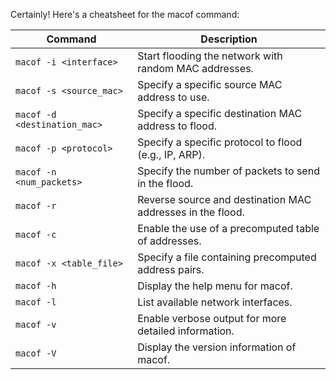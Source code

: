 Certainly! Here's a cheatsheet for the macof command:

| Command                            | Description                                                  |
|------------------------------------|--------------------------------------------------------------|
| `macof -i <interface>`              | Start flooding the network with random MAC addresses.         |
| `macof -s <source_mac>`             | Specify a specific source MAC address to use.                |
| `macof -d <destination_mac>`        | Specify a specific destination MAC address to flood.         |
| `macof -p <protocol>`               | Specify a specific protocol to flood (e.g., IP, ARP).        |
| `macof -n <num_packets>`            | Specify the number of packets to send in the flood.          |
| `macof -r`                         | Reverse source and destination MAC addresses in the flood.   |
| `macof -c`                         | Enable the use of a precomputed table of addresses.          |
| `macof -x <table_file>`             | Specify a file containing precomputed address pairs.         |
| `macof -h`                         | Display the help menu for macof.                             |
| `macof -l`                         | List available network interfaces.                           |
| `macof -v`                         | Enable verbose output for more detailed information.         |
| `macof -V`                         | Display the version information of macof.                    |
